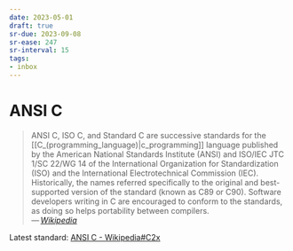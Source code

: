 ```yaml
---
date: 2023-05-01
draft: true
sr-due: 2023-09-08
sr-ease: 247
sr-interval: 15
tags:
- inbox
---
```


# ANSI C

> ANSI C, ISO C, and Standard C are successive standards for the
> [[C_(programming_language)|c_programming]] language published by the American
> National Standards Institute (ANSI) and ISO/IEC JTC 1/SC 22/WG 14 of the
> International Organization for Standardization (ISO) and the International
> Electrotechnical Commission (IEC). Historically, the names referred
> specifically to the original and best-supported version of the standard (known
> as C89 or C90). Software developers writing in C are encouraged to conform to
> the standards, as doing so helps portability between compilers.\
> — <cite>[Wikipedia](https://en.wikipedia.org/wiki/ANSI_C)</cite>

Latest standard:
[ANSI C - Wikipedia#C2x](https://en.wikipedia.org/wiki/ANSI_C#C2x)